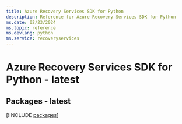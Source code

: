 ```yaml
---
title: Azure Recovery Services SDK for Python
description: Reference for Azure Recovery Services SDK for Python
ms.date: 02/23/2024
ms.topic: reference
ms.devlang: python
ms.service: recoveryservices
---
```

# Azure Recovery Services SDK for Python - latest
## Packages - latest
[!INCLUDE [packages](recovery-services-index.md)]
